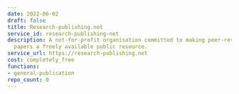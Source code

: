 ```yaml
---
date: 2022-06-02
draft: false
title: Research-publishing.net
service_id: research-publishing-net
description: A not-for-profit organisation committed to making peer-reviewed research
  papers a freely available public resource.
service_url: https://research-publishing.net
cost: completely_free
functions:
- general-publication
repo_count: 0
---
```



